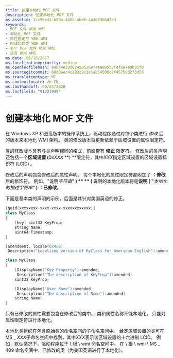 ```yaml
---
title: 创建本地化 MOF 文件
description: 创建本地化 MOF 文件
ms.assetid: 1cc99e43-b09a-445d-abb6-4a3d73b6d7ed
keywords:
- MOF 文件 WDK WMI
- 本地化 MOF 文件
- 属性限定符 WDK WMI
- 修改后的类 WDK WMI
- 多个 MOF 文件 WDK WMI
- 语言 WDK WMI
ms.date: 06/16/2017
ms.localizationpriority: medium
ms.openlocfilehash: 84ba4e33d02450526e7eaa095b8f4f687e8b35f0
ms.sourcegitcommit: 68d0aec4c282c9c1e1ab54509c8f4575dd273d56
ms.translationtype: MT
ms.contentlocale: zh-CN
ms.lasthandoff: 09/24/2020
ms.locfileid: "91221949"
---
```

# <a name="creating-the-localized-mof-file"></a>创建本地化 MOF 文件





在 Windows XP 和更高版本的操作系统上，驱动程序通过对每个类进行 *修改* 后的版本来本地化 WMI 架构。 类的修改版本将更新依赖于区域设置的属性限定符。

类的修改版本具有与类声明相同的格式，前面带有 **修正** 限定符。 修改后的类声明还包括一个<strong>区域设置 (</strong>0x<em>XXX</em> **) **限定符，其中*XXX*指定区域设置的区域设置标识符 (LCID) 。

修改后的声明包含修改后的属性声明。 每个本地化的属性限定符都附加了 **：修改** 后的修饰符。 例如，"说明<em>字符串</em>**" ) ** ** (** 说明的本地化版本将是**说明 ( "**<em>本地化的描述字符串</em>**" ) ：已修改**。

下面是基本类的声明的示例，后面是其针对美国英语的修正。

```cpp
[guid(xxxxxxxx-xxxx-xxxx-xxxxxxxxxxxx)]
class MyClass
{
    [key] sint32 KeyProp;
    string Name;
    uint64 Timestamp;
}

[amendment, locale(0x409)
 Description("Localized version of MyClass for American English"):amended]

class MyClass
{
    [DisplayName("Key Property"):amended,
     Description("The description of KeyProp"):amended]
    sint32 KeyProp;

    [DisplayName("User Name"):amended,
     Description("The description of Name"):amended]
    string Name;
}
```

只有已修改的属性需要包含在修改后的类中。 类和属性名称不能本地化。 只能对属性限定符进行本地化。

本地化类组织在包含原始类的命名空间的子命名空间中。 给定区域设置的类可在 MS \_ *XXX*子命名空间中找到，其中*XXX*表示该区域设置的十六进制 LCID。 例如，默认情况下，驱动程序位于 \\ 根 \\ wmi 命名空间中。 在 \\ 根 \\ wmi \\ MS \_ 409 命名空间中，已修改的类（为美国英语进行了本地化）。


 

 




